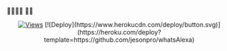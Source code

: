 🚀🚀🚀🚀
🚀🚀

<p align="center">
  <a href="https://github.com/jesonpro/whatsAlexa">
    <img src="https://hits.seeyoufarm.com/api/count/incr/badge.svg?url=https%3A%2F%2Fgithub.com%2Fxjesonpro2%2FwhatsAlexa&count_bg=%2379C83D&title_bg=%23555555&icon=gitpod.svg&icon_color=%23E7E7E7&title=Views&edge_flat=false" alt="Views"/></a>
  
  </a>
[![Deploy](https://www.herokucdn.com/deploy/button.svg)](https://heroku.com/deploy?template=https://github.com/jesonpro/whatsAlexa)

